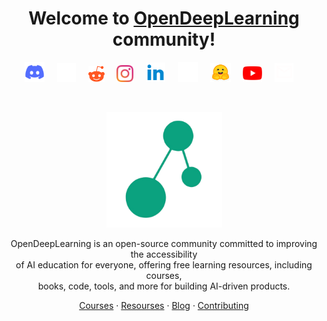 <h1 align="center">Welcome to <a href="https://www.opendeeplearning.xyz">OpenDeepLearning</a> community!</h1><be>
  
<div style="text-align: center;">

<div align="center">

[<img src="img/discord.png" alt="Discord" width="32">](https://discord.com/invite/GbQAwerJ)
&nbsp;&nbsp;&nbsp;
[<img src="img/twitter.png" alt="Twitter" width="30">](https://twitter.com/Open_DL_AI)
&nbsp;&nbsp;&nbsp;
[<img src="img/reddit.png" alt="Reddit" width="26">](https://www.reddit.com/r/opendeeplearning/)
&nbsp;&nbsp;&nbsp;
[<img src="img/instagram.png" alt="Instagram" width="27">](https://www.instagram.com/opendeeplearning/)
&nbsp;&nbsp;&nbsp;
[<img src="img/linkedin.png" alt="LinkedIn" width="31">](https://www.linkedin.com/company/opendeeplearning)
&nbsp;&nbsp;&nbsp;
[<img src="img/github.png" alt="GitHub" width="32">](https://github.com/open-deeplearning)
&nbsp;&nbsp;&nbsp;
[<img src="img/hugging-face.png" alt="Hugging Face" width="33">](https://huggingface.co/OpenDeepLearning)
&nbsp;&nbsp;&nbsp;
[<img src="img/youtube.png" alt="YouTube" width="31">](https://www.youtube.com/@Open_DeepLearning)
&nbsp;&nbsp;&nbsp;
[<img src="img/email.png" alt="Email" width="30">](mailto:teamopendeeplearning@gmail.com)
&nbsp;&nbsp;&nbsp;

</div>

<br/>

<p align="center">
  <a href="https://www.opendeeplearning.xyz">
    <img src="img/logo.png" alt="Logo" width="185" height="185">
  </a>
</p>

<p align="center">
OpenDeepLearning is an open-source community committed to improving the accessibility <br/> of AI education for everyone, offering free learning resources, including courses, <br/> books, code, tools, and more for building AI-driven products.
</p>

<p align="center">
  <a href="#">Courses</a>
  ·
  <a href="#">Resourses</a>
  ·
  <a href="#">Blog</a>
  ·
  <a href="#">Contributing</a>
</p>
